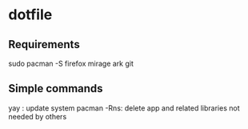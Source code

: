 # dotfile

## Requirements  
sudo pacman -S firefox mirage ark git

## Simple commands
yay : update system
pacman -Rns: delete app and related libraries not needed by others
